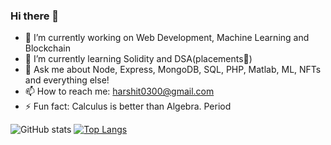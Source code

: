 ### Hi there 👋

<!--
**hs7979/hs7979** is a ✨ _special_ ✨ repository because its `README.md` (this file) appears on your GitHub profile.
- 👯 I’m looking to collaborate on ...
- 🤔 I’m looking for help with ...
- 😄 Pronouns: ...
Here are some ideas to get you started:-->

- 🔭 I’m currently working on Web Development, Machine Learning and Blockchain
- 🌱 I’m currently learning Solidity and DSA(placements🥴)
- 💬 Ask me about Node, Express, MongoDB, SQL, PHP, Matlab, ML, NFTs and everything else!
- 📫 How to reach me: harshit0300@gmail.com
- ⚡ Fun fact: Calculus is better than Algebra. Period

![GitHub stats](https://github-readme-stats.vercel.app/api?username=mcieaaka&show_icons=true&theme=radical&count_private=true)
[![Top Langs](https://github-readme-stats.vercel.app/api/top-langs/?username=mcieaaka&langs_count=10&layout=compact&theme=radical)](https://github.com/anuraghazra/github-readme-stats)
